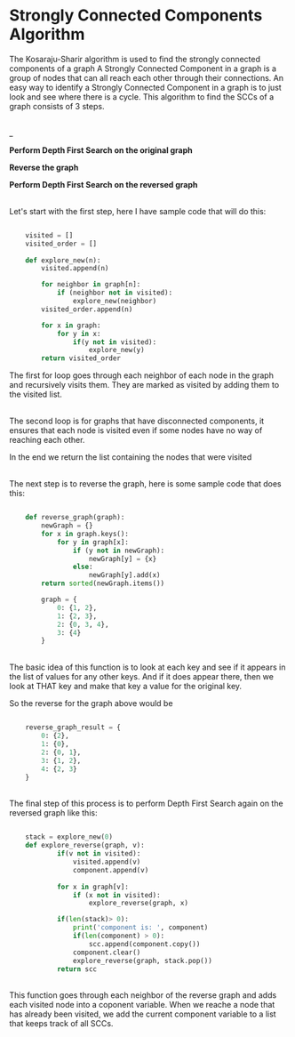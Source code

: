 # Strongly Connected Components Algorithm

The Kosaraju-Sharir algorithm is used to find the strongly connected components of a graph
A Strongly Connected Component in a graph is a group of nodes that can all reach each other through their connections. 
An easy way to identify a Strongly Connected Component in a graph is to just look and see where there is a cycle.
This algorithm to find the SCCs of a graph consists of 3 steps.

\
_  

**Perform Depth First Search on the original graph**


**Reverse the graph**


**Perform Depth First Search on the reversed graph**

\
Let's start with the first step, here I have sample code that will do this: 

``` python

    visited = []
    visited_order = []
    
    def explore_new(n):
        visited.append(n)

        for neighbor in graph[n]:
            if (neighbor not in visited):
                explore_new(neighbor)
        visited_order.append(n)

        for x in graph: 
            for y in x:
                if(y not in visited):
                    explore_new(y)
        return visited_order

```

The first for loop goes through each neighbor of each node in the graph and recursively visits them. They are marked as visited by adding them to the visited list. 


\
The second loop is for graphs that have disconnected components, it ensures that each node is visited even if some nodes have no way of reaching each other. 


In the end we return the list containing the nodes that were visited


\
The next step is to reverse the graph, here is some sample code that does this: 

```python 

    def reverse_graph(graph):
        newGraph = {}
        for x in graph.keys():
            for y in graph[x]:
                if (y not in newGraph):
                    newGraph[y] = {x}
                else:
                    newGraph[y].add(x)
        return sorted(newGraph.items())

        graph = {
            0: {1, 2},
            1: {2, 3},
            2: {0, 3, 4},
            3: {4}
        }
```


\
The basic idea of this function is to look at each key and see if it appears in the list of values for any other keys. And if it does appear there, then we look at THAT key and make that key a value for the original key.


So the reverse for the graph above would be 

``` python

    reverse_graph_result = {
        0: {2},
        1: {0},
        2: {0, 1},
        3: {1, 2},
        4: {2, 3}
    }

```


\
The final step of this process is to perform Depth First Search again on the reversed graph like this:

```python 

    stack = explore_new(0)
    def explore_reverse(graph, v):
            if(v not in visited):
                visited.append(v)
                component.append(v)
            
            for x in graph[v]:
                if (x not in visited):
                    explore_reverse(graph, x)

            if(len(stack)> 0):
                print('component is: ', component)
                if(len(component) > 0):
                    scc.append(component.copy())
                component.clear()
                explore_reverse(graph, stack.pop())
            return scc

```

\
This function goes through each neighbor of the reverse graph and adds each visited node into a coponent variable. When we reache a node that has already been visited, we add the current component variable to a list that keeps track of all SCCs. 